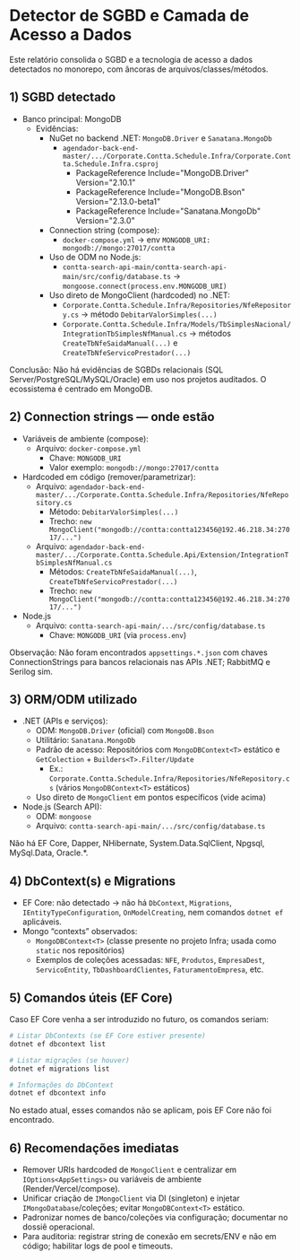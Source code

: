 # Detector de SGBD e Camada de Acesso a Dados

Este relatório consolida o SGBD e a tecnologia de acesso a dados detectados no monorepo, com âncoras de arquivos/classes/métodos.

## 1) SGBD detectado

- Banco principal: MongoDB
  - Evidências:
    - NuGet no backend .NET: `MongoDB.Driver` e `Sanatana.MongoDb`
      - `agendador-back-end-master/.../Corporate.Contta.Schedule.Infra/Corporate.Contta.Schedule.Infra.csproj`
        - PackageReference Include="MongoDB.Driver" Version="2.10.1"
        - PackageReference Include="MongoDB.Bson" Version="2.13.0-beta1"
        - PackageReference Include="Sanatana.MongoDb" Version="2.3.0"
    - Connection string (compose):
      - `docker-compose.yml` → env `MONGODB_URI: mongodb://mongo:27017/contta`
    - Uso de ODM no Node.js:
      - `contta-search-api-main/contta-search-api-main/src/config/database.ts` → `mongoose.connect(process.env.MONGODB_URI)`
    - Uso direto de MongoClient (hardcoded) no .NET:
      - `Corporate.Contta.Schedule.Infra/Repositories/NfeRepository.cs` → método `DebitarValorSimples(...)`
      - `Corporate.Contta.Schedule.Infra/Models/TbSimplesNacional/IntegrationTbSimplesNfManual.cs` → métodos `CreateTbNfeSaidaManual(...)` e `CreateTbNfeServicoPrestador(...)`

Conclusão: Não há evidências de SGBDs relacionais (SQL Server/PostgreSQL/MySQL/Oracle) em uso nos projetos auditados. O ecossistema é centrado em MongoDB.

## 2) Connection strings — onde estão

- Variáveis de ambiente (compose):
  - Arquivo: `docker-compose.yml`
    - Chave: `MONGODB_URI`
    - Valor exemplo: `mongodb://mongo:27017/contta`
- Hardcoded em código (remover/parametrizar):
  - Arquivo: `agendador-back-end-master/.../Corporate.Contta.Schedule.Infra/Repositories/NfeRepository.cs`
    - Método: `DebitarValorSimples(...)`
    - Trecho: `new MongoClient("mongodb://contta:contta123456@192.46.218.34:27017/...")`
  - Arquivo: `agendador-back-end-master/.../Corporate.Contta.Schedule.Api/Extension/IntegrationTbSimplesNfManual.cs`
    - Métodos: `CreateTbNfeSaidaManual(...)`, `CreateTbNfeServicoPrestador(...)`
    - Trecho: `new MongoClient("mongodb://contta:contta123456@192.46.218.34:27017/...")`
- Node.js
  - Arquivo: `contta-search-api-main/.../src/config/database.ts`
    - Chave: `MONGODB_URI` (via `process.env`)

Observação: Não foram encontrados `appsettings.*.json` com chaves ConnectionStrings para bancos relacionais nas APIs .NET; RabbitMQ e Serilog sim.

## 3) ORM/ODM utilizado

- .NET (APIs e serviços):
  - ODM: `MongoDB.Driver` (oficial) com `MongoDB.Bson`
  - Utilitário: `Sanatana.MongoDb`
  - Padrão de acesso: Repositórios com `MongoDBContext<T>` estático e `GetColection` + `Builders<T>.Filter/Update`
    - Ex.: `Corporate.Contta.Schedule.Infra/Repositories/NfeRepository.cs` (vários `MongoDBContext<T>` estáticos)
  - Uso direto de `MongoClient` em pontos específicos (vide acima)
- Node.js (Search API):
  - ODM: `mongoose`
  - Arquivo: `contta-search-api-main/.../src/config/database.ts`

Não há EF Core, Dapper, NHibernate, System.Data.SqlClient, Npgsql, MySql.Data, Oracle.*.

## 4) DbContext(s) e Migrations

- EF Core: não detectado → não há `DbContext`, `Migrations`, `IEntityTypeConfiguration`, `OnModelCreating`, nem comandos `dotnet ef` aplicáveis.
- Mongo “contexts” observados:
  - `MongoDBContext<T>` (classe presente no projeto Infra; usada como `static` nos repositórios)
  - Exemplos de coleções acessadas: `NFE`, `Produtos`, `EmpresaDest`, `ServicoEntity`, `TbDashboardClientes`, `FaturamentoEmpresa`, etc.

## 5) Comandos úteis (EF Core)

Caso EF Core venha a ser introduzido no futuro, os comandos seriam:

```powershell
# Listar DbContexts (se EF Core estiver presente)
dotnet ef dbcontext list

# Listar migrações (se houver)
dotnet ef migrations list

# Informações do DbContext
dotnet ef dbcontext info
```

No estado atual, esses comandos não se aplicam, pois EF Core não foi encontrado.

## 6) Recomendações imediatas

- Remover URIs hardcoded de `MongoClient` e centralizar em `IOptions<AppSettings>` ou variáveis de ambiente (Render/Vercel/compose).
- Unificar criação de `IMongoClient` via DI (singleton) e injetar `IMongoDatabase`/coleções; evitar `MongoDBContext<T>` estático.
- Padronizar nomes de banco/coleções via configuração; documentar no dossiê operacional.
- Para auditoria: registrar string de conexão em secrets/ENV e não em código; habilitar logs de pool e timeouts.
